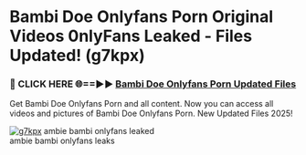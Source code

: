 # Bambi Doe Onlyfans Porn Original Videos 0nlyFans Leaked - Files Updated! (g7kpx)

<h3>🔴 CLICK HERE 🌐==►► <a href="https://best4dudes.click/HH4t6V" rel="nofollow">Bambi Doe Onlyfans Porn Updated Files</a></h3>

Get Bambi Doe Onlyfans Porn and all content. Now you can access all videos and pictures of Bambi Doe Onlyfans Porn. New Updated Files 2025!

[![g7kpx](https://github.com/user-attachments/assets/8c521d6e-e6e3-4a75-9320-d58ab9d79d5b)](https://best4dudes.click/HH4t6V)
ambie bambi onlyfans leaked<br>
ambie bambi onlyfans leaks